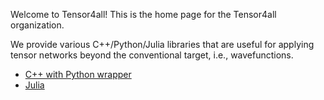 Welcome to Tensor4all!
This is the home page for the Tensor4all organization.

We provide various C++/Python/Julia libraries that are useful for applying tensor networks beyond the conventional target, i.e., wavefunctions.


* [C++ with Python wrapper](xfac.html)
* [Julia](julia.html)